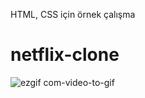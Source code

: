 HTML, CSS için örnek çalışma
# netflix-clone
![ezgif com-video-to-gif](https://github.com/merveerdemjava/netflix-clone/assets/140723996/f06325aa-44c9-47dd-af55-5e34fa434d0e)
